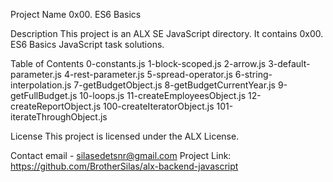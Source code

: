 Project Name
0x00. ES6 Basics

Description
This project is an ALX SE JavaScript directory. It contains 0x00. ES6 Basics JavaScript task solutions.

Table of Contents
0-constants.js
1-block-scoped.js
2-arrow.js
3-default-parameter.js
4-rest-parameter.js
5-spread-operator.js
6-string-interpolation.js
7-getBudgetObject.js
8-getBudgetCurrentYear.js
9-getFullBudget.js
10-loops.js
11-createEmployeesObject.js
12-createReportObject.js
100-createIteratorObject.js
101-iterateThroughObject.js

License
This project is licensed under the ALX License.

Contact
email - silasedetsnr@gmail.com
Project Link: https://github.com/BrotherSilas/alx-backend-javascript
